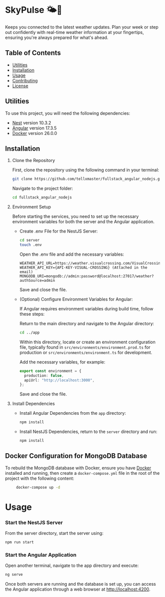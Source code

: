 # SkyPulse 🌤️💨

Keeps you connected to the latest weather updates. Plan your week or step out confidently with real-time weather information at your fingertips, ensuring you're always prepared for what's ahead.

## Table of Contents

- [Utilities](#utilities)
- [Installation](#installation)
- [Usage](#usage)
- [Contributing](#contributing)
- [License](#license)

## Utilities

To use this project, you will need the following dependencies:

- [Nest](https://github.com/nestjs/nest) version 10.3.2
- [Angular](https://github.com/angular/angular) version 17.3.5
- [Docker](https://docs.docker.com/get-docker/) version 26.0.0

## Installation

1. Clone the Repository

   First, clone the repository using the following command in your terminal:

   ```bash
   git clone https://github.com/tellxmaster/fullstack_angular_nodejs.git
   ```

   Navigate to the project folder:

   ```bash
   cd fullstack_angular_nodejs
   ```

2. Environment Setup

   Before starting the services, you need to set up the necessary environment variables for both the server and the Angular application.

   - Create .env File for the NestJS Server:

     ```bash
     cd server
     touch .env
     ```

     Open the .env file and add the necessary variables:

     ```
     WEATHER_API_URL=https://weather.visualcrossing.com/VisualCrossingWebServices/rest/services/timeline/
     WEATHER_API_KEY={API-KEY-VISUAL-CROSSING} (Attached in the email)
     MONGODB_URI=mongodb://admin:password@localhost:27017/weather?authSource=admin
     ```

     Save and close the file.

   - (Optional) Configure Environment Variables for Angular:

     If Angular requires environment variables during build time, follow these steps:

     Return to the main directory and navigate to the Angular directory:

     ```bash
     cd ../app
     ```

     Within this directory, locate or create an environment configuration file, typically found in `src/environments/environment.prod.ts` for production or `src/environments/environment.ts` for development.

     Add the necessary variables, for example:

     ```ts
     export const environment = {
       production: false,
       apiUrl: "http://localhost:3000",
     };
     ```

     Save and close the file.

3. Install Dependencies

   - Install Angular Dependencies from the `app` directory:

     ```bash
     npm install
     ```

   - Install NestJS Dependencies, return to the `server` directory and run:

     ```bash
     npm install
     ```

## Docker Configuration for MongoDB Database

To rebuild the MongoDB database with Docker, ensure you have [Docker](https://docs.docker.com/get-docker/) installed and running, then create a `docker-compose.yml` file in the root of the project with the following content:

```sh
     docker-compose up -d
```

# Usage

### Start the NestJS Server

From the server directory, start the server using:

```sh
npm run start
```

### Start the Angular Application

Open another terminal, navigate to the app directory and execute:

```sh
ng serve
```

Once both servers are running and the database is set up, you can access the Angular application through a web browser at [http://localhost:4200](http://localhost:4200).

```

```
